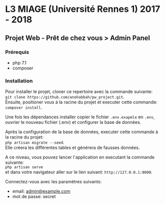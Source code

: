 # L3 MIAGE (Université Rennes 1) 2017 - 2018
## Projet Web - Prêt de chez vous > Admin Panel

### Prérequis
- php 7.1
- composer

### Installation
Pour installer le projet, cloner ce repertoire avec la commande suivante:<br>
``git clone https://github.com/anohabbah/pw_project.git``.<br>
Ensuite, positioner vous à la racine du projet et executer cette commande:<br> ``composer install``.

Une fois les dépendances installer copier le fichier ``.env.exapmle`` en ``.env``, ouvrier le nouveau fichier (.env) 
et configurer la base de données.

Après la configuration de la base de données, executer cette commande à la racine du projet:<br> ``php artisan migrate --seed``.<br>
Elle créera les différentes tables et générera de fausses données.

A ce niveau, vous pouvez lancer l'application en executant la commande suivante:<br> ``php artisan serve``<br> et dans votre 
navigateur aller sur le lien suivant: ``http://127.0.0.1:8000``.

Connectez-vous avec les paramètres suivants: 
- email: admin@example.com
- mot de passe: secret